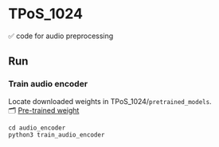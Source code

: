 # TPoS_1024
✅ code for audio preprocessing  

## Run
### Train audio encoder  
Locate downloaded weights in TPoS_1024/`pretrained_models`.  
🗂️ [Pre-trained weight](https://drive.google.com/drive/folders/11kDpSAp6wKyDU13rVT66dB0H2vJwXk5D)  


```
cd audio_encoder
python3 train_audio_encoder
```

